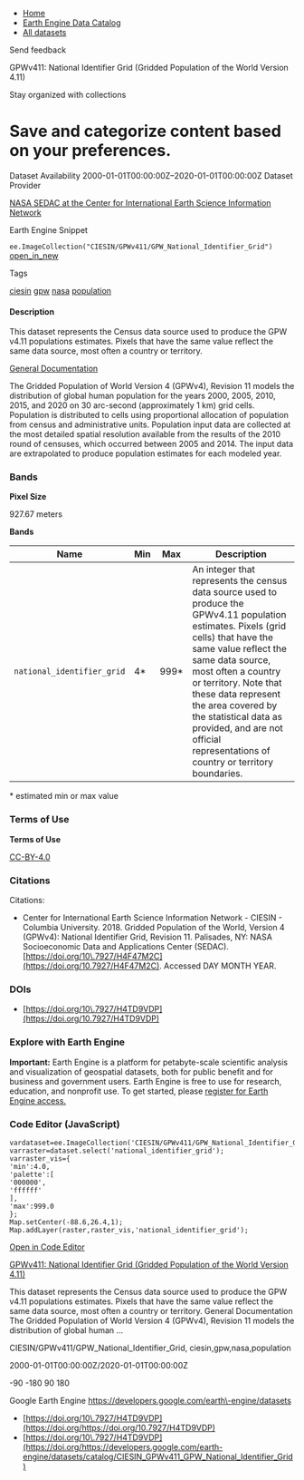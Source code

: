 



* [Home](https://developers.google.com/)
* [Earth Engine Data Catalog](https://developers.google.com/earth-engine/datasets)
* [All datasets](https://developers.google.com/earth-engine/datasets/catalog)





 
 
 Send feedback
 
 

GPWv411: National Identifier Grid (Gridded Population of the World Version 4\.11\)


 
 Stay organized with collections
 

 
 Save and categorize content based on your preferences.
====================================================================================================================================================================================








Dataset Availability
2000\-01\-01T00:00:00Z–2020\-01\-01T00:00:00Z
Dataset Provider


[NASA SEDAC at the Center for International Earth Science Information Network](https://doi.org/10.7927/H4TD9VDP)



Earth Engine Snippet


`ee.ImageCollection("CIESIN/GPWv411/GPW_National_Identifier_Grid")` 
[open\_in\_new](https://code.earthengine.google.com/?scriptPath=Examples:Datasets/CIESIN/CIESIN_GPWv411_GPW_National_Identifier_Grid)





Tags


[ciesin](/earth-engine/datasets/tags/ciesin)
[gpw](/earth-engine/datasets/tags/gpw)
[nasa](/earth-engine/datasets/tags/nasa)
[population](/earth-engine/datasets/tags/population)








#### Description



This dataset represents the Census data source used to produce
the GPW v4\.11 populations estimates. Pixels that have the same value reflect the same
data source, most often a country or territory.


[General Documentation](https://sedac.ciesin.columbia.edu/data/set/gpw-v4-national-identifier-grid-rev11/docs)


The Gridded Population of World Version 4 (GPWv4\), Revision 11 models the distribution
of global human population for the years 2000, 2005, 2010, 2015, and 2020
on 30 arc\-second (approximately 1 km) grid cells. Population is distributed
to cells using proportional allocation of population from census and
administrative units. Population input data are collected at the most
detailed spatial resolution available from the results of the 2010 round of
censuses, which occurred between 2005 and 2014\. The input data are
extrapolated to produce population estimates for each modeled year.





### Bands



**Pixel Size**
  
927\.67 meters



**Bands**




| Name | Min | Max | Description |
| --- | --- | --- | --- |
| `national_identifier_grid` | 4\* | 999\* | An integer that represents the census data source used to produce the GPWv4\.11 population estimates. Pixels (grid cells) that have the same value reflect the same data source, most often a country or territory. Note that these data represent the area covered by the statistical data as provided, and are not official representations of country or territory boundaries. |


 \* estimated min or max value


### Terms of Use


**Terms of Use**


[CC\-BY\-4\.0](https://spdx.org/licenses/CC-BY-4.0.html)




### Citations



Citations:
* Center for International Earth Science Information Network \- CIESIN \-
Columbia University. 2018\. Gridded Population of the World, Version 4
(GPWv4\): National Identifier Grid, Revision 11\. Palisades, NY: NASA Socioeconomic Data
and Applications Center (SEDAC). [https://doi.org/10\.7927/H4F47M2C](https://doi.org/10.7927/H4F47M2C).
Accessed DAY MONTH YEAR.





### DOIs


* [https://doi.org/10\.7927/H4TD9VDP](https://doi.org/10.7927/H4TD9VDP)




### Explore with Earth Engine


**Important:** 
 Earth Engine is a platform for petabyte\-scale scientific analysis and visualization of
 geospatial datasets, both for public benefit and for business and government users.
 Earth Engine is free to use for research, education, and nonprofit use. To get started, please
 [register for Earth Engine access.](https://console.cloud.google.com/earth-engine)



### Code Editor (JavaScript)



```
vardataset=ee.ImageCollection('CIESIN/GPWv411/GPW_National_Identifier_Grid');
varraster=dataset.select('national_identifier_grid');
varraster_vis={
'min':4.0,
'palette':[
'000000',
'ffffff'
],
'max':999.0
};
Map.setCenter(-88.6,26.4,1);
Map.addLayer(raster,raster_vis,'national_identifier_grid');
```



[Open in Code Editor](https://code.earthengine.google.com/?scriptPath=Examples:Datasets/CIESIN/CIESIN_GPWv411_GPW_National_Identifier_Grid)


[GPWv411: National Identifier Grid (Gridded Population of the World Version 4\.11\)](/earth-engine/datasets/catalog/CIESIN_GPWv411_GPW_National_Identifier_Grid)

This dataset represents the Census data source used to produce the GPW v4\.11 populations estimates. Pixels that have the same value reflect the same data source, most often a country or territory. General Documentation The Gridded Population of World Version 4 (GPWv4\), Revision 11 models the distribution of global human …

 CIESIN/GPWv411/GPW\_National\_Identifier\_Grid,
 ciesin,gpw,nasa,population

2000\-01\-01T00:00:00Z/2020\-01\-01T00:00:00Z



 \-90 \-180 90 180
 



Google Earth Engine
https://developers.google.com/earth\-engine/datasets

* [https://doi.org/10\.7927/H4TD9VDP](https://doi.org/https://doi.org/10.7927/H4TD9VDP)
* [https://doi.org/10\.7927/H4TD9VDP](https://doi.org/https://developers.google.com/earth-engine/datasets/catalog/CIESIN_GPWv411_GPW_National_Identifier_Grid)









